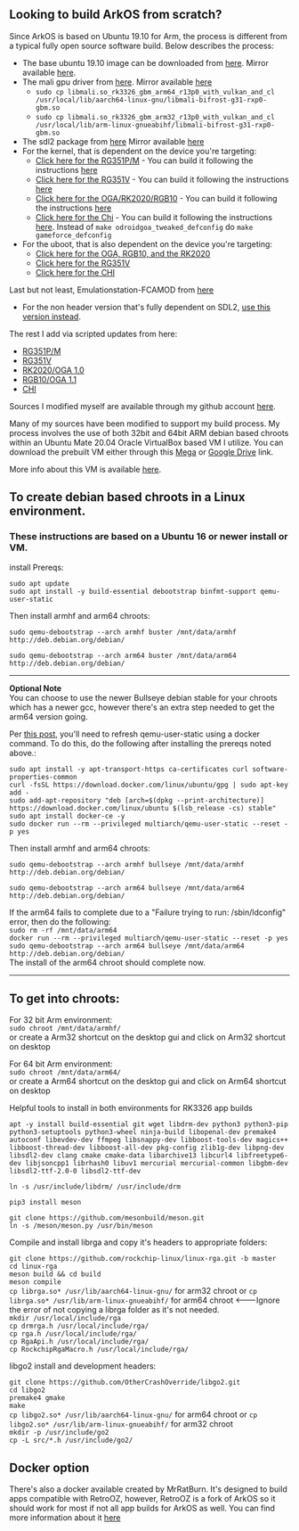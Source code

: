 ## Looking to build ArkOS from scratch?

Since ArkOS is based on Ubuntu 19.10 for Arm, the process is different from a typical fully open source software build.  Below describes the process:

* The base ubuntu 19.10 image can be downloaded from [here](https://wiki.odroid.com/odroid_go_advance/os_image/ubuntu_es#v11).  Mirror available [here](https://mega.nz/file/2c5xnAjT#bXgmSEjGsD982yqafodIrjW1mPtDw2hkLaf-7xuSSWQ).
* The mali gpu driver from [here](https://dn.odroid.com/RK3326/ODROID-GO-Advance/rk3326_r13p0_gbm_with_vulkan_and_cl.zip).  Mirror available [here](https://mega.nz/file/aEZGjBSZ#Ip5BZQZs98GDWloqeyrzMgGVN9CFyXrCUKuBmCwSMlg)
  * `sudo cp libmali.so_rk3326_gbm_arm64_r13p0_with_vulkan_and_cl  /usr/local/lib/aarch64-linux-gnu/libmali-bifrost-g31-rxp0-gbm.so`
  * `sudo cp libmali.so_rk3326_gbm_arm32_r13p0_with_vulkan_and_cl  /usr/local/lib/arm-linux-gnueabihf/libmali-bifrost-g31-rxp0-gbm.so`
* The sdl2 package from [here](https://www.areascout.at/libsdl2-2.0-0_2.0.10+dfsg1-1ubuntu1_arm64.deb)  Mirror available [here](https://mega.nz/file/GYgVGIKa#IJiMQO_d-kQYAQzIyvEbG0hy62xr4jzoTXuuFdUC8dU)
* For the kernel, that is dependent on the device you're targeting:
  * [Click here for the RG351P/M](https://github.com/lualiliu/RG351P-linux) - You can build it following the instructions [here](https://github.com/christianhaitian/linux/blob/rg351/README)
  * [Click here for the RG351V](https://github.com/christianhaitian/linux/tree/rg351) - You can build it following the instructions [here](https://github.com/christianhaitian/linux/blob/rg351/README)
  * [Click here for the OGA/RK2020/RGB10](https://github.com/christianhaitian/linux/tree/odroidgoA-4.4.y) - You can build it following the instructions [here](https://github.com/christianhaitian/linux/blob/odroidgoA-4.4.y/README)
  * [Click here for the Chi](https://github.com/shantigilbert/hardkernel-linux/tree/GameForce-Chi) - You can build it following the instructions [here](https://github.com/christianhaitian/linux/blob/odroidgoA-4.4.y/README).  Instead of `make odroidgoa_tweaked_defconfig` do `make gameforce_defconfig`
* For the uboot, that is also dependent on the device you're targeting:
  * [Click here for the OGA, RGB10, and the RK2020](https://github.com/hardkernel/u-boot/tree/odroidgoA-v2017.09)
  * [Click here for the RG351V](https://github.com/christianhaitian/RG351-u-boot/tree/odroidgoA-v2017.09)
  * [Click here for the CHI](https://github.com/christianhaitian/chi-u-boot)

Last but not least, Emulationstation-FCAMOD from [here](https://github.com/christianhaitian/EmulationStation-fcamod)
* For the non header version that's fully dependent on SDL2, [use this version instead](https://github.com/christianhaitian/EmulationStation-fcamod/tree/fullscreen).

The rest I add via scripted updates from here:
* [RG351P/M](https://github.com/christianhaitian/arkos/blob/main/Update-RG351P.sh)
* [RG351V](https://github.com/christianhaitian/arkos/blob/main/Update-RG351V.sh)
* [RK2020/OGA 1.0](https://github.com/christianhaitian/arkos/blob/main/Update-RK2020.sh)
* [RGB10/OGA 1.1](https://github.com/christianhaitian/arkos/blob/main/Update-RGB10.sh)
* [CHI](https://github.com/christianhaitian/arkos/blob/main/Update-CHI.sh)

Sources I modified myself are available through my github account [here](https://github.com/christianhaitian).

Many of my sources have been modified to support my build process.  My process involves the use of both 32bit and 64bit ARM debian based chroots within an Ubuntu Mate 20.04 Oracle VirtualBox based VM I utilize.  You can download the prebuilt VM either through this [Mega](https://mega.nz/file/3dIkHTRZ#s2DOkT8nrCRCaXVyng3KQdrixolgxarqplitLt8Ta8c) or [Google Drive](https://drive.google.com/file/d/1_6SLtNurqeUafKrbBM2Ba0fTWyZkGAGi/view?usp=sharing) link.

More info about this VM is available [here](https://forum.odroid.com/viewtopic.php?p=306185#p306185).

## To create debian based chroots in a Linux environment.
### These instructions are based on a Ubuntu 16 or newer install or VM.

install Prereqs:

`sudo apt update` \
`sudo apt install -y build-essential debootstrap binfmt-support qemu-user-static`

Then install armhf and arm64 chroots:

`sudo qemu-debootstrap --arch armhf buster /mnt/data/armhf http://deb.debian.org/debian/`

`sudo qemu-debootstrap --arch arm64 buster /mnt/data/arm64 http://deb.debian.org/debian/`


***
**Optional Note** \
You can choose to use the newer Bullseye debian stable for your chroots which has a newer gcc, however there's an extra step needed to get the arm64 version going.

Per [this post](https://forum.armbian.com/topic/16740-debootstrap-base-system-second-stage-failed/?do=findComment&comment=130687), you'll need to refresh qemu-user-static using a docker command.  To do this, do the following after installing the prereqs noted above.:

`sudo apt install -y apt-transport-https ca-certificates curl software-properties-common` \
`curl -fsSL https://download.docker.com/linux/ubuntu/gpg | sudo apt-key add -` \
`sudo add-apt-repository "deb [arch=$(dpkg --print-architecture)] https://download.docker.com/linux/ubuntu $(lsb_release -cs) stable"` \
`sudo apt install docker-ce -y` \
`sudo docker run --rm --privileged multiarch/qemu-user-static --reset -p yes`

Then install armhf and arm64 chroots:

`sudo qemu-debootstrap --arch armhf bullseye /mnt/data/armhf http://deb.debian.org/debian/`

`sudo qemu-debootstrap --arch arm64 bullseye /mnt/data/arm64 http://deb.debian.org/debian/`

If the arm64 fails to complete due to a "Failure trying to run:  /sbin/ldconfig" error, then do the following: \
`sudo rm -rf /mnt/data/arm64` \
`docker run --rm --privileged multiarch/qemu-user-static --reset -p yes` \
`sudo qemu-debootstrap --arch arm64 bullseye /mnt/data/arm64 http://deb.debian.org/debian/` \
The install of the arm64 chroot should complete now.

***

## To get into chroots:

For 32 bit Arm environment: \
`sudo chroot /mnt/data/armhf/` \
or create a Arm32 shortcut on the desktop gui and click on Arm32 shortcut on desktop

For 64 bit Arm environment: \
`sudo chroot /mnt/data/arm64/` \
or create a Arm64 shortcut on the desktop gui and click on Arm64 shortcut on desktop

Helpful tools to install in both environments for RK3326 app builds

`apt -y install build-essential git wget libdrm-dev python3 python3-pip python3-setuptools python3-wheel ninja-build libopenal-dev premake4 autoconf libevdev-dev ffmpeg libsnappy-dev libboost-tools-dev magics++ libboost-thread-dev libboost-all-dev pkg-config zlib1g-dev libpng-dev libsdl2-dev clang cmake cmake-data libarchive13 libcurl4 libfreetype6-dev libjsoncpp1 librhash0 libuv1 mercurial mercurial-common libgbm-dev libsdl2-ttf-2.0-0 libsdl2-ttf-dev`

`ln -s /usr/include/libdrm/ /usr/include/drm`

`pip3 install meson`

`git clone https://github.com/mesonbuild/meson.git` \
`ln -s /meson/meson.py /usr/bin/meson`

Compile and install librga and copy it's headers to appropriate folders:

`git clone https://github.com/rockchip-linux/linux-rga.git -b master` \
`cd linux-rga` \
`meson build && cd build` \
`meson compile` \
`cp librga.so* /usr/lib/aarch64-linux-gnu/` for arm32 chroot or `cp librga.so* /usr/lib/arm-linux-gnueabihf/` for arm64 chroot <---Ignore the error of not copying a librga folder as it's not needed. \
`mkdir /usr/local/include/rga` \
`cp drmrga.h /usr/local/include/rga/` \
`cp rga.h /usr/local/include/rga/` \
`cp RgaApi.h /usr/local/include/rga/` \
`cp RockchipRgaMacro.h /usr/local/include/rga/`

libgo2 install and development headers:

`git clone https://github.com/OtherCrashOverride/libgo2.git` \
`cd libgo2` \
`premake4 gmake` \
`make` \
`cp libgo2.so* /usr/lib/aarch64-linux-gnu/` for arm64 chroot or `cp libgo2.so* /usr/lib/arm-linux-gnueabihf/` for arm32 chroot \
`mkdir -p /usr/include/go2` \
`cp -L src/*.h /usr/include/go2/`

## Docker option
There's also a docker available created by MrRatBurn.  It's designed to build apps compatible with RetroOZ, however, RetroOZ is a fork of ArkOS so it should work for most if not all app builds for ArkOS as well.  You can find more information about it [here](https://github.com/rangeli/retrooz_dev_docker)